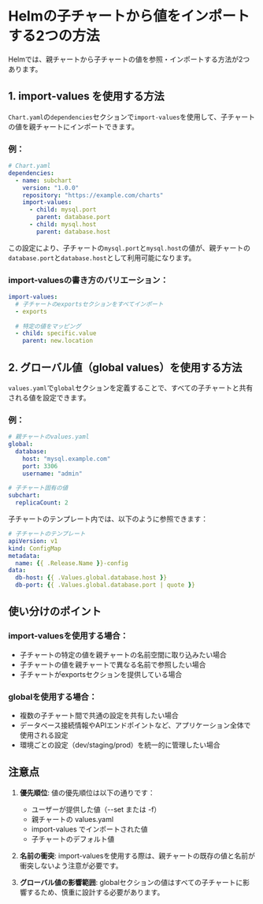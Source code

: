 # Helmの子チャートから値をインポートする2つの方法

Helmでは、親チャートから子チャートの値を参照・インポートする方法が2つあります。

## 1. import-values を使用する方法

`Chart.yaml`の`dependencies`セクションで`import-values`を使用して、子チャートの値を親チャートにインポートできます。

### 例：

```yaml
# Chart.yaml
dependencies:
  - name: subchart
    version: "1.0.0"
    repository: "https://example.com/charts"
    import-values:
      - child: mysql.port
        parent: database.port
      - child: mysql.host
        parent: database.host
```

この設定により、子チャートの`mysql.port`と`mysql.host`の値が、親チャートの`database.port`と`database.host`として利用可能になります。

### import-valuesの書き方のバリエーション：

```yaml
import-values:
  # 子チャートのexportsセクションをすべてインポート
  - exports
  
  # 特定の値をマッピング
  - child: specific.value
    parent: new.location
```

## 2. グローバル値（global values）を使用する方法

`values.yaml`で`global`セクションを定義することで、すべての子チャートと共有される値を設定できます。

### 例：

```yaml
# 親チャートのvalues.yaml
global:
  database:
    host: "mysql.example.com"
    port: 3306
    username: "admin"
  
# 子チャート固有の値
subchart:
  replicaCount: 2
```

子チャートのテンプレート内では、以下のように参照できます：

```yaml
# 子チャートのテンプレート
apiVersion: v1
kind: ConfigMap
metadata:
  name: {{ .Release.Name }}-config
data:
  db-host: {{ .Values.global.database.host }}
  db-port: {{ .Values.global.database.port | quote }}
```

## 使い分けのポイント

### import-valuesを使用する場合：
- 子チャートの特定の値を親チャートの名前空間に取り込みたい場合
- 子チャートの値を親チャートで異なる名前で参照したい場合
- 子チャートがexportsセクションを提供している場合

### globalを使用する場合：
- 複数の子チャート間で共通の設定を共有したい場合
- データベース接続情報やAPIエンドポイントなど、アプリケーション全体で使用される設定
- 環境ごとの設定（dev/staging/prod）を統一的に管理したい場合

## 注意点

1. **優先順位**: 値の優先順位は以下の通りです：
   - ユーザーが提供した値（--set または -f）
   - 親チャートの values.yaml
   - import-values でインポートされた値
   - 子チャートのデフォルト値

2. **名前の衝突**: import-valuesを使用する際は、親チャートの既存の値と名前が衝突しないよう注意が必要です。

3. **グローバル値の影響範囲**: globalセクションの値はすべての子チャートに影響するため、慎重に設計する必要があります。